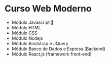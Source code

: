 # Curso Web Moderno

-   Módulo Javascript 🦾
-   Módulo HTML
-   Módulo CSS
-   Módulo Nodejs
-   Módulo Bootstrap e JQuery
-   Módulo Banco de Dados e Express (Backend)
-   Módulo React.js (framework front-end)

